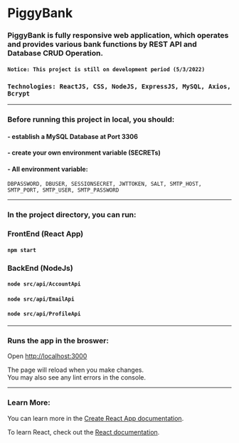 # PiggyBank

### PiggyBank is fully responsive web application, which operates and provides various bank functions by REST API and Database CRUD Operation.

#### `Notice: This project is still on development period (5/3/2022)`

### `Technologies: ReactJS, CSS, NodeJS, ExpressJS, MySQL, Axios, Bcrypt`

---

### Before running this project in local, you should:
#### - establish a MySQL Database at Port 3306
#### - create your own environment variable (SECRETs)
#### - All environment variable: 
`DBPASSWORD, DBUSER, SESSIONSECRET, JWTTOKEN, SALT, SMTP_HOST, SMTP_PORT, SMTP_USER, SMTP_PASSWORD`

---

### In the project directory, you can run:
### FrontEnd (React App)
#### `npm start`

### BackEnd (NodeJs)
#### `node src/api/AccountApi`
#### `node src/api/EmailApi`
#### `node src/api/ProfileApi`

---

### Runs the app in the broswer:
Open [http://localhost:3000](http://localhost:3000)

The page will reload when you make changes.\
You may also see any lint errors in the console.

---

### Learn More:

You can learn more in the [Create React App documentation](https://facebook.github.io/create-react-app/docs/getting-started).

To learn React, check out the [React documentation](https://reactjs.org/).
